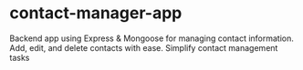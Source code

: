 # contact-manager-app
Backend app using Express &amp; Mongoose for managing contact information. Add, edit, and delete contacts with ease. Simplify contact management tasks
